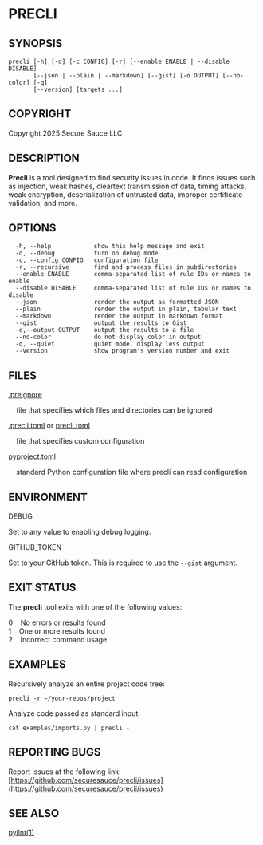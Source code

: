# **PRECLI**

## **SYNOPSIS**

```
precli [-h] [-d] [-c CONFIG] [-r] [--enable ENABLE | --disable DISABLE]
       [--json | --plain | --markdown] [--gist] [-o OUTPUT] [--no-color] [-q]
       [--version] [targets ...]
```

## **COPYRIGHT**

Copyright 2025 Secure Sauce LLC

## **DESCRIPTION**

**Precli** is a tool designed to find security issues in code. It finds issues
such as injection, weak hashes, cleartext transmission of data, timing
attacks, weak encryption, deserialization of untrusted data, improper
certificate validation, and more.

## **OPTIONS**

```
  -h, --help            show this help message and exit
  -d, --debug           turn on debug mode
  -c, --config CONFIG   configuration file
  -r, --recursive       find and process files in subdirectories
  --enable ENABLE       comma-separated list of rule IDs or names to enable
  --disable DISABLE     comma-separated list of rule IDs or names to disable
  --json                render the output as formatted JSON
  --plain               render the output in plain, tabular text
  --markdown            render the output in markdown format
  --gist                output the results to Gist
  -o,--output OUTPUT    output the results to a file
  --no-color            do not display color in output
  -q, --quiet           quiet mode, display less output
  --version             show program's version number and exit
```

## **FILES**

<ins>.preignore</ins>

&nbsp;&nbsp;&nbsp;&nbsp;file that specifies which files and directories can be ignored

<ins>.precli.toml</ins> or <ins>precli.toml</ins>
  
&nbsp;&nbsp;&nbsp;&nbsp;file that specifies custom configuration

<ins>pyproject.toml</ins>
  
&nbsp;&nbsp;&nbsp;&nbsp;standard Python configuration file where precli can read configuration

## **ENVIRONMENT**

DEBUG

  Set to any value to enabling debug logging.

GITHUB_TOKEN

  Set to your GitHub token. This is required to use the `--gist` argument.

## **EXIT STATUS**

The **precli** tool exits with one of the following values:

0&nbsp;&nbsp;&nbsp;&nbsp;No errors or results found  
1&nbsp;&nbsp;&nbsp;&nbsp;One or more results found  
2&nbsp;&nbsp;&nbsp;&nbsp;Incorrect command usage  

## **EXAMPLES**

Recursively analyze an entire project code tree:

    precli -r ~/your-repos/project

Analyze code passed as standard input:

    cat examples/imports.py | precli -

## **REPORTING BUGS**

Report issues at the following link: [https://github.com/securesauce/precli/issues](https://github.com/securesauce/precli/issues)

## **SEE ALSO**

<ins>pylint(1)</ins>
